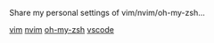Share my personal settings of vim/nvim/oh-my-zsh...

[vim]()
[nvim](https://github.com/yangsimin/nvim-settings)
[oh-my-zsh]()
[vscode]()
